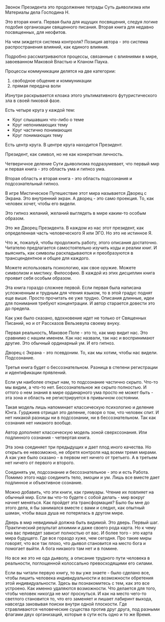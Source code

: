 Звонок Президента это продолжение тетрады Суть дьяволизма или Материалы дела Господина Н. 

Это вторая книга. Первая была для ищущих посвящения, следуя логике подобия организации священного писания. 
Вторая книга для недавно посвященных, для неофитов. 

На чем зиждется система контроля? Позиция автора - это система распространения влияний, как единого влияния. 

Подробно рассматриваются процессы, связанные с влияниями в мире, завоеванном Маковой Властью и Кланом Паука. 

Процессы коммуникации делятся на две категории: 
1. свободное общение и коммуникации 
2. прямая передача воли 

Изнутри раскрывается клоака этого ультимативного футуристического зла в своей пиковой фазе. 

Есть четыре круга у каждой тем: 
- Круг слышавших что-либо о теме 
- Круг непонимающих тему 
- Круг частично понимающих 
- Круг понимающих тему

Есть центр круга. В центре круга находится Президент. 

Президент, как символ, но не как конкретная личность. 

Четверичное деление Сути дьяволизма подразумевает, что первый мир и первая книга - это область ума и гипноз ума. 

Вторая область и вторая книга - это область подсознания и подсознательный гипноз. 

В игре Мистическое Путешествие этот мира называется Дворец с Экрана. Это внутренний экран. А дворец - это само проекция. То, как человек хочет, чтобы его видели. 

Это гипноз желаний, желаний выглядеть в мире каким-то особым образом. 

Это же Дворец Президента. В каждом из нас этот президент, как определенная часть человеческого Я или ЭГО. Но это не истинное Я. 

Что ж, пожалуй, чтобы продолжить работу, этого описания достаточно. Читателю предлагается самостоятельно изучить коды и реалии книг. И выяснить, как символы раскладываются и преобразуются в трансцендентное и общее для каждого. 

Можете использовать психологию, как свое оружие. Можете символизм и мистику. Философию. В каждой из этих дисциплин книга проявит себя особым образом. 

Эта книга гораздо сложнее первой. Если первая была написана усложненным и трудным для чтения языком, то в этой градус поднят еще выше. Просто прочитать ее уже трудно. Описания длинные, идеи для понимания требуют концентрации. И автор старается довести это до предела. 

Как уже было сказано, вдохновение идет не только от Священных Писаний, но и от Рассказов Вельзевула своему внуку. 

Первая реальность, Маковое Поле - это то, как мир видит нас. Это сравнимо с нашим именем. Как нас назвали, так нас и воспринимают другие. Это обычный ординарный ум. И его гипноз. 

Дворец с Экрана - это псевдоним. То, как мы хотим, чтобы нас видели. Подсознание. 

Третья книга будет о бессознательном. Разница в степени регистрации и идентификации прявлений. 

Если ум наиболее открыт нам, то подсознание частично скрыто. Что-то мы видим, а что-то нет. Бессознательное же скрыто полностью. И оттого о нем знания в мире ординарного ума просто не может быть - эта зона и область не регистрируется в привычном состоянии. 

Такая модель лишь напоминает классическую психологию и деление Юнга. Гурджиев отрицал это деление, говоря о том, что человек спит. И нет никакой разницы ни в подсознании, ни в бессознательном. Так как сознания нет никакого вообще. 

Автор дополняет классическую модель зоной сверхсознания. Или подлинного сознания - четвертая книга. 

Эта зона соединяет три предыдущих и дает плод иного качества. Но открыть ее невозможно, не обретя контроля над всеми тремя мирами. А как уже было сказано - в первом нет ничего от третьего. А в третьем нет ничего от первого и второго. 

Соединять ум, подсознание и бессознательное - это и есть Работа. Помимо этого надо соединить тело, эмоции и ум. Лишь все вместе дает подлинное и объективное сознание. 

Можно добавить, что эти книги, как гримуары. Чтение их повлияет на обычный мир. Если вы что-то будете с собой делать - мир вокруг начнет меняться. Как пройдет эта трансформация? Было бы мне до этого дела, я бы занимался вместе с вами и следил, как опытный шаман, чтобы ваша душа не потерялась в другом мире. 

Дверь в мир невидимый должна быть видимой. Это дверь. Первый шаг. Практический результат алхимии и даже своего рода карта. Но к чему она вас приведет зависит полностью от вас. 
И более того - это карта мира будущего. Где все гораздо хуже, чем сегодня. Про такие миры говорят, что все так плохо, что дьявол становится на место бога и помогает выйти. А бога никакого там нет и в помине. 

Но все же это не ода дьяволу, а описание трудного пути человека в реальности, поглощенной колоссально превосходящими его силами. 

Если вы читали первую книгу, то вы уже знаете - было сделано все, чтобы лишить человека индивидуальности и возможности обретения этой индивидуальности. Здесь вы познакомитесь с тем, как это все устроено. Как именно удаляются возможности. Что делается для того, чтобы человек никогда не мог проснуться. И как на место чего-то светлого становится то, что его заменяет и лишает лабиринт выхода, навсегда заковывая поиски внутри одной плоскости. Где стравливаются человеческие существа против друг друга, под разными флагами двух организаций, которые в сути есть одно и то же Время. 
